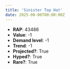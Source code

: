 ```yaml
---
title: 'Sinister Top Hat'
date: 2025-08-06T00:00:00Z
---
```

- **RAP**: 43486
- **Value**: -1
- **Demand level**: -1
- **Trend**: -1
- **Projected?**: True
- **Hyped?**: True
- **Rare?**: True
